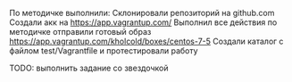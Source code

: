 По методичке выполнили:
Склонировали репозиторий на github.com
Создали акк на https://app.vagrantup.com/
Выполнил все действия по методичке отправили готовый образ https://app.vagrantup.com/kholcold/boxes/centos-7-5
Cоздали каталог c файлом test/Vagrantfile и протестировали работу

TODO: выполнить задание со звездочкой
